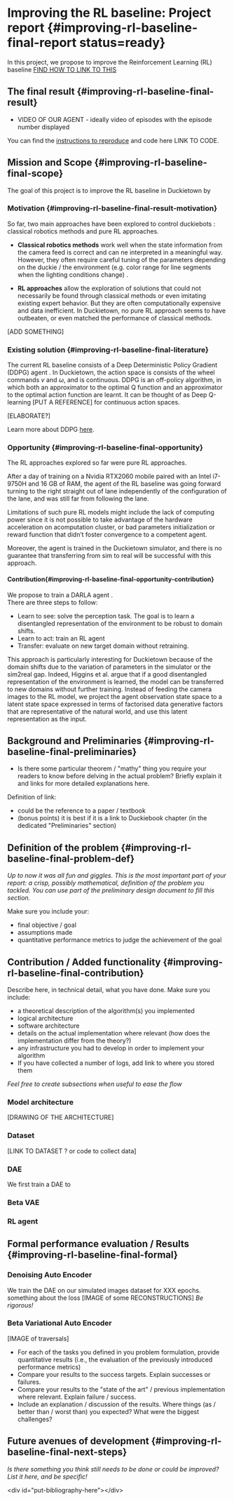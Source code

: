 #  Improving the RL baseline: Project report {#improving-rl-baseline-final-report status=ready}

In this project, we propose to improve the Reinforcement Learning (RL) baseline [FIND HOW TO LINK TO THIS](https://github.com/duckietown/docs-AIDO/blob/master19/book/AIDO/31_task_embodied_strategies/36_rl_baseline.md)

## The final result {#improving-rl-baseline-final-result}

* VIDEO OF OUR AGENT - ideally video of episodes with the episode number displayed

You can find the [instructions to reproduce](#instructions-improving-rl-baseline) and code here LINK TO CODE.
## Mission and Scope {#improving-rl-baseline-final-scope}

The goal of this project is to improve the RL baseline in Duckietown by 


### Motivation {#improving-rl-baseline-final-result-motivation}

So far, two main approaches have been explored to control duckiebots : classical robotics methods and pure RL approaches.

- **Classical robotics methods** work well when the state information from the camera feed is correct and can ne interpreted in a meaningful way. However, they often require careful tuning of the parameters depending on the duckie / the environment (e.g. color range for line segments when the lighting conditions change) . 

- **RL approaches** allow the exploration of solutions that could not necessarily be found through classical methods or even imitating existing expert behavior. But they are often computationally expensive and data inefficient. In Duckietown, no pure RL approach seems to have outbeaten, or even matched the performance of classical methods.

[ADD SOMETHING] 


### Existing solution {#improving-rl-baseline-final-literature}

The current RL baseline consists of a Deep Deterministic Policy Gradient (DDPG) agent [](#bib:lillicrap2019continuous). 
In Duckietown, the action space is consists of the wheel commands $v$ and $\omega$, and is continuous. 
DDPG is an off-policy algorithm, in which both an approximator to the optimal Q function and an approximator to the optimal action function are learnt. It can be thought of as Deep Q-learning [PUT A REFERENCE] for continuous action spaces.

[ELABORATE?]

Learn more about DDPG [here](https://spinningup.openai.com/en/latest/algorithms/ddpg.html).



### Opportunity {#improving-rl-baseline-final-opportunity}

The RL approaches explored so far were pure RL approaches.

After a day of training on a Nvidia RTX2060 mobile paired with an Intel i7-9750H and 16 GB of RAM, the agent of the RL baseline was going forward turning to the right straight out of lane independently of the configuration of the lane, and was still far from following the lane. 

Limitations of such pure RL models might include the lack of computing power since it is not possible to take advantage of the hardware acceleration on acomputation cluster, or bad parameters initialization or reward function that didn’t foster convergence to a competent agent.

Moreover, the agent is trained in the Duckietown simulator, and there is no guarantee that transferring from sim to real will be successful with this approach.

#### Contribution{#improving-rl-baseline-final-opportunity-contribution}

We propose to train a DARLA agent [](#bib:higgins2018darla).  
There are three steps to follow: 
- Learn to see: solve the perception task. The goal is to learn a disentangled representation of the environment to be robust to domain shifts.
- Learn to act: train an RL agent
- Transfer: evaluate on new target domain without retraining.

This approach is particularly interesting for Duckietown because of the domain shifts due to the variation of parameters in the simulator or the sim2real gap. Indeed, Higgins et al. argue that if a good disentangled representation of the environment is learned, the model can be transferred to new domains without further training. 
Instead of feeding the camera images to the RL model, we project the agent observation state space  to a latent state space expressed in terms of factorised data generative factors that are representative of the natural world, and use this latent representation as the input.
<this is too wordy>

## Background and Preliminaries {#improving-rl-baseline-final-preliminaries}

* Is there some particular theorem / "mathy" thing you require your readers to know before delving in the actual problem? Briefly explain it and links for more detailed explanations here.

Definition of link:
- could be the reference to a paper / textbook
- (bonus points) it is best if it is a link to Duckiebook chapter (in the dedicated "Preliminaries" section)

## Definition of the problem {#improving-rl-baseline-final-problem-def}

_Up to now it was all fun and giggles. This is the most important part of your report: a crisp, possibly mathematical, definition of the problem you tackled. You can use part of the preliminary design document to fill this section._

Make sure you include your:
- final objective / goal
- assumptions made
- quantitative performance metrics to judge the achievement of the goal

## Contribution / Added functionality {#improving-rl-baseline-final-contribution}

Describe here, in technical detail, what you have done. Make sure you include:
- a theoretical description of the algorithm(s) you implemented
- logical architecture
- software architecture
- details on the actual implementation where relevant (how does the implementation differ from the theory?)
- any infrastructure you had to develop in order to implement your algorithm
- If you have collected a number of logs, add link to where you stored them

_Feel free to create subsections when useful to ease the flow_

### Model architecture
[DRAWING OF THE ARCHITECTURE]
### Dataset 
[LINK TO DATASET ? or code to collect data] 
### DAE 
We first train a DAE to 
### Beta VAE
### RL agent 

## Formal performance evaluation / Results {#improving-rl-baseline-final-formal}

### Denoising Auto Encoder
We train the DAE on our simulated images dataset for XXX epochs. 
something about the loss
[IMAGE of some RECONSTRUCTIONS]
_Be rigorous!_

### Beta Variational Auto Encoder

[IMAGE of traversals]

- For each of the tasks you defined in you problem formulation, provide quantitative results (i.e., the evaluation of the previously introduced performance metrics)
- Compare your results to the success targets. Explain successes or failures.
- Compare your results to the "state of the art" / previous implementation where relevant. Explain failure / success.
- Include an explanation / discussion of the results. Where things (as / better than / worst than) you expected? What were the biggest challenges?

## Future avenues of development {#improving-rl-baseline-final-next-steps}

_Is there something you think still needs to be done or could be improved? List it here, and be specific!_

&lt;div id="put-bibliography-here"&gt;&lt;/div&gt;